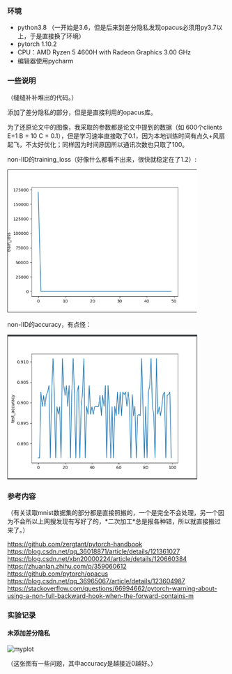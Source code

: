 ### 环境

- python3.8 （一开始是3.6，但是后来到差分隐私发现opacus必须用py3.7以上，于是直接换了环境）
- pytorch 1.10.2
- CPU：AMD Ryzen 5 4600H with Radeon Graphics            3.00 GHz
- 编辑器使用pycharm

### 一些说明

（缝缝补补堆出的代码。）

添加了差分隐私的部分，但是是直接利用的opacus库。

为了还原论文中的图像，我采取的参数都是论文中提到的数据（如 600个clients E=1 B = 10 C = 0.1），但是学习速率直接取了0.1，因为本地训练时间有点久+风扇起飞，不太好优化；同样因为时间原因所以通讯次数也只取了100。

non-IID的training_loss（好像什么都看不出来，很快就稳定在了1.2）:

![image-20220825145105029](ReadMe/image-20220825145105029.png)

non-IID的accuracy，有点怪：

![image-20220825151506644](ReadMe/image-20220825151506644.png)


### 参考内容

（有关读取mnist数据集的部分都是直接照搬的，一个是完全不会处理，另一个因为不会所以上网搜发现有写好了的，\*二次加工\*总是报各种错，所以就直接搬过来了。）

https://github.com/zergtant/pytorch-handbook
https://blog.csdn.net/qq_36018871/article/details/121361027
https://blog.csdn.net/xbn20000224/article/details/120660384
https://zhuanlan.zhihu.com/p/359060612
https://github.com/pytorch/opacus
https://blog.csdn.net/qq_36965067/article/details/123604987
https://stackoverflow.com/questions/66994662/pytorch-warning-about-using-a-non-full-backward-hook-when-the-forward-contains-m

### 实验记录

#### 未添加差分隐私

![myplot](ReadMe/myplot.png)

（这张图有一些问题，其中accuracy是越接近0越好。）